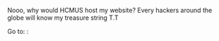 Nooo, why would HCMUS host my website? Every hackers around the globe will know my treasure string T.T

Go to: <url>:<port>